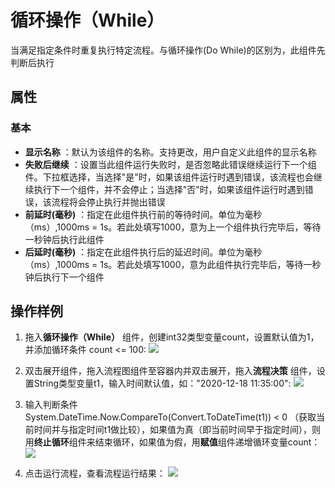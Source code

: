 # 循环操作（While）

当满足指定条件时重复执行特定流程。与循环操作(Do While)的区别为，此组件先判断后执行

## 属性
### 基本
- **显示名称** ：默认为该组件的名称。支持更改，用户自定义此组件的显示名称
- **失败后继续** ：设置当此组件运行失败时，是否忽略此错误继续运行下一个组件。下拉框选择，当选择"是"时，如果该组件运行时遇到错误，该流程也会继续执行下一个组件，并不会停止；当选择"否"时，如果该组件运行时遇到错误，该流程将会停止执行并抛出错误
- **前延时(毫秒)** ：指定在此组件执行前的等待时间。单位为毫秒（ms）,1000ms = 1s。若此处填写1000，意为上一个组件执行完毕后，等待一秒钟后执行此组件
- **后延时(毫秒)** ：指定在此组件执行后的延迟时间。单位为毫秒（ms）,1000ms = 1s。若此处填写1000，意为此组件执行完毕后，等待一秒钟后执行下一个组件

## 操作样例
1. 拖入**循环操作（While）** 组件，创建int32类型变量count，设置默认值为1，并添加循环条件 count <= 100:
![](https://docimages.blob.core.chinacloudapi.cn/images/Activities/While-1.png)

2. 双击展开组件，拖入流程图组件至容器内并双击展开，拖入**流程决策** 组件，设置String类型变量t1，输入时间默认值，如："2020-12-18 11:35:00":
![](https://docimages.blob.core.chinacloudapi.cn/images/Activities/While-2.png)

3. 输入判断条件 System.DateTime.Now.CompareTo(Convert.ToDateTime(t1)) < 0 （获取当前时间并与指定时间t1做比较），如果值为真（即当前时间早于指定时间），则用**终止循环**组件来结束循环，如果值为假，用**赋值**组件递增循环变量count：
![](https://docimages.blob.core.chinacloudapi.cn/images/Activities/While-3.png)

4. 点击运行流程，查看流程运行结果：
![](https://docimages.blob.core.chinacloudapi.cn/images/Activities/While-4.png)